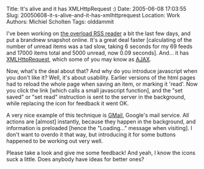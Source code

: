 Title: It's alive and it has XMLHttpRequest :)
Date: 2005-06-08 17:03:55
Slug: 20050608-it-s-alive-and-it-has-xmlhttprequest
Location: Work
Authors: Michiel Scholten
Tags: olddammit

<p>I've been working on <a href="https://aquariusoft.org/overload/">the overload RSS reader</a> a bit the last few days, and put a brandnew snapshot online. It's a great deal faster [calculating of the number of unread items was a tad slow, taking 6 seconds for my 69 feeds and 17000 items total and 5000 unread, now 0.09 seconds]. And... it has <a href="http://jibbering.com/2002/4/httprequest.html">XMLHttpRequest</a>, which some of you may know as <a href="http://en.wikipedia.org/wiki/AJAX"><acronym title="Asynchronous JavaScript and XML">AJAX</acronym></a>.</p>

<p>Now, what's the deal about that? And why do you introduce javascript when you don't like it? Well, it's about usability. Earlier versions of the html pages had to reload the whole page when saving an item, or marking it 'read'. Now you click the link [which calls a small javascript function], and the "set saved" or "set read" instruction is sent to the server in the background, while replacing the icon for feedback it went OK.</p>

<p>A very nice example of this technique is <a href="http://gmail.com/">GMail</a>, Google's mail service. All actions are [almost] instantly, because they happen in the background, and information is preloaded [hence the "Loading..." message when visiting]. I don't want to overdo it that way, but introducing it for some buttons happened to be working out very well.</p>

<p>Please take a look and give me some feedback! And yeah, I know the icons suck a little. Does anybody have ideas for better ones?</p>